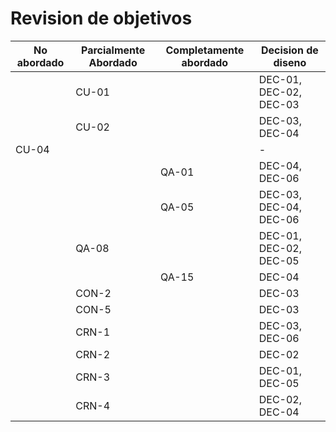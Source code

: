 # Revision de objetivos

| No abordado | Parcialmente Abordado | Completamente abordado | Decision de diseno     |
| ----------- | --------------------- | ---------------------- | ---------------------- |
|             | CU-01                 |                        | DEC-01, DEC-02, DEC-03 |
|             | CU-02                 |                        | DEC-03, DEC-04         |
| CU-04       |                       |                        | -                      |
|             |                       | QA-01                  | DEC-04, DEC-06         |
|             |                       | QA-05                  | DEC-03, DEC-04, DEC-06 |
|             | QA-08                 |                        | DEC-01, DEC-02, DEC-05 |
|             |                       | QA-15                  | DEC-04                 |
|             | CON-2                 |                        | DEC-03                 |
|             | CON-5                 |                        | DEC-03                 |
|             | CRN-1                 |                        | DEC-03, DEC-06         |
|             | CRN-2                 |                        | DEC-02                 |
|             | CRN-3                 |                        | DEC-01, DEC-05         |
|             | CRN-4                 |                        | DEC-02, DEC-04         |
